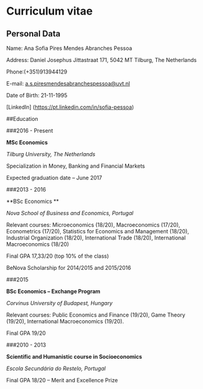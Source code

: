 Curriculum vitae 
================

## Personal Data

Name: Ana Sofia Pires Mendes Abranches Pessoa

Address: Daniel Josephus Jittastraat 171, 5042 MT Tilburg, The Netherlands

Phone:(+351)913944129

E-mail: a.s.piresmendesabranchespessoa@uvt.nl

Date of Birth:	21-11-1995

[LinkedIn] (https://pt.linkedin.com/in/sofia-pessoa)


##Education

###2016 - Present	

**MSc Economics**

*Tilburg University, The Netherlands*
     	        
Specialization in Money, Banking and Financial Markets 
			       
Expected graduation date – June 2017

###2013 - 2016		  

**BSc Economics **
               
*Nova School of Business and Economics, Portugal*
                
Relevant courses: Microeconomics (18/20), Macroeconomics (17/20), Econometrics (17/20), Statistics for Economics and Management (18/20), Industrial Organization (18/20), International Trade (18/20), International Macroeconomics (18/20)

Final GPA 17,33/20 (top 10% of the class) 

BeNova Scholarship for 2014/2015 and 2015/2016

###2015 			

**BSc Economics – Exchange Program**
	
*Corvinus University of Budapest, Hungary*

Relevant courses: Public Economics and Finance (19/20), Game Theory (19/20), International Macroeconomics (19/20).

Final GPA 19/20

###2010 - 2013	

**Scientific and Humanistic course in Socioeconomics**					

*Escola Secundária do Restelo, Portugal*

Final GPA 18/20 – Merit and Excellence Prize


